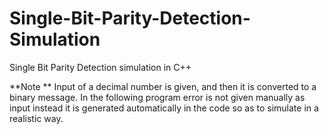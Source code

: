 # Single-Bit-Parity-Detection-Simulation
Single Bit Parity Detection simulation in C++

**Note ** 
Input of a decimal number is given, and then it is converted to a binary message.
In the following program error is not given manually as input instead it is generated automatically in the code so as to simulate in a realistic way.

